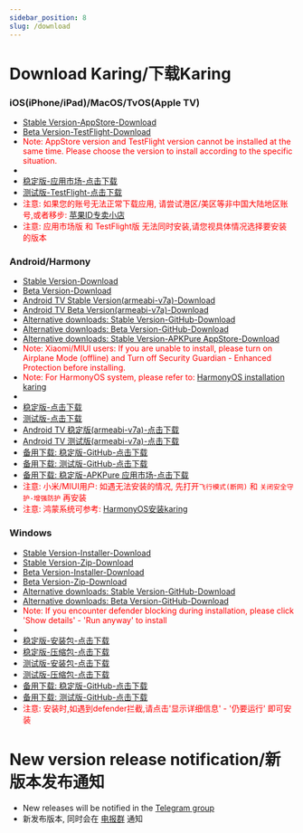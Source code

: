 ```yaml
---
sidebar_position: 8
slug: /download
---
```


# Download Karing/下载Karing

### iOS(iPhone/iPad)/MacOS/TvOS(Apple TV)
- [Stable Version-AppStore-Download](https://apps.apple.com/us/app/karing/id6472431552)
- [Beta Version-TestFlight-Download](https://testflight.apple.com/join/RLU59OsJ)
- <font color="red">Note: AppStore version and TestFlight version cannot be installed at the same time. Please choose the version to install according to the specific situation.</font>
-
- [稳定版-应用市场-点击下载](https://apps.apple.com/us/app/karing/id6472431552)
- [测试版-TestFlight-点击下载](https://testflight.apple.com/join/RLU59OsJ)
- <font color="red">注意: 如果您的账号无法正常下载应用, 请尝试港区/美区等非中国大陆地区账号,或者移步:  [苹果ID专卖小店](https://dot.karing.app/pi.html?r_c=xda)</font>
- <font color="red">注意: 应用市场版 和 TestFlight版 无法同时安装,请您视具体情况选择要安装的版本</font>

### Android/Harmony
- [Stable Version-Download](https://dot.karing.app/client.html?tag=android-stable)
- [Beta Version-Download](https://dot.karing.app/client.html?tag=android-beta)
- [Android TV Stable Version(armeabi-v7a)-Download](https://dot.karing.app/client.html?tag=android-armv7a-stable)
- [Android TV Beta Version(armeabi-v7a)-Download](https://dot.karing.app/client.html?tag=android-armv7a-beta)
- [Alternative downloads: Stable Version-GitHub-Download](https://github.com/KaringX/karing/releases/latest)
- [Alternative downloads: Beta Version-GitHub-Download](https://github.com/KaringX/karing/releases)
- [Alternative downloads: Stable Version-APKPure AppStore-Download](https://apkpure.com/p/com.nebula.karing)
- <font color="red">Note: Xiaomi/MIUI users: If you are unable to install, please turn on Airplane Mode (offline) and Turn off Security Guardian - Enhanced Protection before installing.</font>
- <font color="red">Note: For HarmonyOS system, please refer to: [HarmonyOS installation karing](/blog/case/harmonyos)</font>
-
- [稳定版-点击下载](https://dot.karing.app/client.html?tag=android-stable)
- [测试版-点击下载](https://dot.karing.app/client.html?tag=android-beta)
- [Android TV 稳定版(armeabi-v7a)-点击下载](https://dot.karing.app/client.html?tag=android-armv7a-stable)
- [Android TV 测试版(armeabi-v7a)-点击下载](https://dot.karing.app/client.html?tag=android-armv7a-beta)
- [备用下载: 稳定版-GitHub-点击下载](https://github.com/KaringX/karing/releases/latest)
- [备用下载: 测试版-GitHub-点击下载](https://github.com/KaringX/karing/releases)
- [备用下载: 稳定版-APKPure 应用市场-点击下载](https://apkpure.com/p/com.nebula.karing)
- <font color="red">注意: 小米/MIUI用户: 如遇无法安装的情况, 先打开`飞行模式(断网)` 和 `关闭安全守护-增强防护` 再安装</font>
- <font color="red">注意: 鸿蒙系统可参考: [HarmonyOS安装karing](/blog/case/harmonyos)</font>

### Windows
- [Stable Version-Installer-Download](https://dot.karing.app/client.html?tag=windows-installer-stable)
- [Stable Version-Zip-Download](https://dot.karing.app/client.html?tag=windows-zip-stable)
- [Beta Version-Installer-Download](https://dot.karing.app/client.html?tag=windows-installer-beta)
- [Beta Version-Zip-Download](https://dot.karing.app/client.html?tag=windows-zip-beta)
- [Alternative downloads: Stable Version-GitHub-Download](https://github.com/KaringX/karing/releases/latest)
- [Alternative downloads: Beta Version-GitHub-Download](https://github.com/KaringX/karing/releases)
- <font color="red">Note: If you encounter defender blocking during installation, please click 'Show details' - 'Run anyway' to install</font>
-
- [稳定版-安装包-点击下载](https://dot.karing.app/client.html?tag=windows-installer-stable)
- [稳定版-压缩包-点击下载](https://dot.karing.app/client.html?tag=windows-zip-stable)
- [测试版-安装包-点击下载](https://dot.karing.app/client.html?tag=windows-installer-beta)
- [测试版-压缩包-点击下载](https://dot.karing.app/client.html?tag=windows-zip-beta)
- [备用下载: 稳定版-GitHub-点击下载](https://github.com/KaringX/karing/releases/latest)
- [备用下载: 测试版-GitHub-点击下载](https://github.com/KaringX/karing/releases)
- <font color="red">注意: 安装时,如遇到defender拦截,请点击'显示详细信息' - '仍要运行' 即可安装</font>


# New version release notification/新版本发布通知
- New releases will be notified in the [Telegram group](https://t.me/KaringApp)
- 新发布版本, 同时会在 [电报群](https://t.me/KaringApp) 通知





